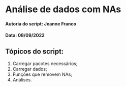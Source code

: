 # Análise de dados com NAs

#### Autoria do script: Jeanne Franco
#### Data: 08/09/2022

## Tópicos do script:

1. Carregar pacotes necessários;
2. Carregar dados;
3. Funções que removem NAs;
4. Análises.
